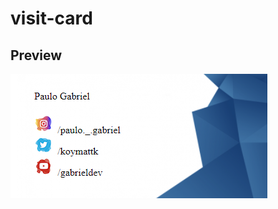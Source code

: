 # visit-card

<h2> Preview </h2>
<img src="https://raw.githubusercontent.com/pgabrieldeveloper/visit-card/main/src/assets/card-finish.PNG">
